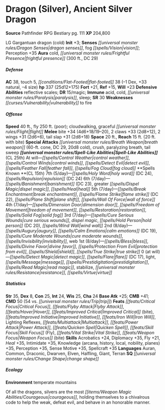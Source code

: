 ﻿---
cssclass: [monsters]
title1: Dragon (Silver), Ancient Silver Dragon
title2: Ancient Silver Dragon
CR: 19
sources:
- name: Pathfinder RPG Bestiary
  page: 111
  link: http://paizo.com/products/btpy8auu?Pathfinder-Roleplaying-Game-Bestiary
XP: 204800
alignment: LG
size: Gargantuan
type: dragon
subtypes:
- cold
initiative:
  bonus: 3
senses:
  dragon senses: true
  fog vision: true
auras:
- name: cold
- name: frightful presence
  radius: 300
  DC: 29
AC:
  AC: 38
  touch: 5
  flat_footed: 38
  components:
    dex: -1
    natural: 33
    size: -4
HP:
  HP: 337
  long: 25d12+175
saves:
  fort: 21
  ref: 15
  will: 23
defensive_abilities:
- reflective scales
DR:
- amount: 15
  weakness: magic
immunities:
- acid
- cold
- paralysis
- sleep
SR: 30
weaknesses:
- vulnerability to fire
speeds:
  base: 40
  other_semicolon: cloudwalking, graceful flight
  fly: 250
  fly_maneuverability: poor
attacks:
  melee:
  - - text: bite +34 (4d6+18/19-20)
      entries:
      - - damage: 4d6+18
          crit_range: 19-20
      attack: bite
      bonus:
      - 34
    - text: 2 claws +33 (2d8+12)
      entries:
      - - damage: 2d8+12
      count: 2
      attack: claws
      bonus:
      - 33
    - text: 2 wings +31 (2d6+6)
      entries:
      - - damage: 2d6+6
      count: 2
      attack: wings
      bonus:
      - 31
    - text: tail slap +31 (2d8+18)
      entries:
      - - damage: 2d8+18
      attack: tail slap
      bonus:
      - 31
  special:
  - breath weapon (60-ft. cone, DC 29, 20d8 cold)
  - crush
  - paralyzing breath
  - tail sweep
space: 20
reach: 15
reach_other: 20 ft. with bite
spell_like_abilities:
  entries:
  - name: control weather
    source: default
    freq: At will
  - name: control winds
    source: default
    freq: At will
  - name: detect evil
    source: default
    freq: At will
  - name: feather fall
    source: default
    freq: At will
  - name: fog cloud
    source: default
    freq: At will
  sources:
  - name: default
    CL: 25
spells:
  entries:
  - name: holy word
    source: '?'
    level: 7
    DC: 24
  - name: repulsion
    source: '?'
    level: 7
    DC: 24
  - name: banishment
    source: '?'
    level: 6
    DC: 23
  - name: greater dispel magic
    source: '?'
    level: 6
  - name: heal
    source: '?'
    level: 6
  - name: break enchantment
    source: '?'
    level: 5
  - name: flame strike
    source: '?'
    level: 5
    DC: 22
  - name: plane shift
    source: '?'
    level: 5
  - name: wall of force
    source: '?'
    level: 5
  - name: dimension door
    source: '?'
    level: 4
  - name: freedom of movement
    source: '?'
    level: 4
  - name: restoration
    source: '?'
    level: 4
  - name: solid fog
    source: '?'
    level: 4
  - name: cure serious wounds
    source: '?'
    level: 3
  - name: dispel magic
    source: '?'
    level: 3
  - name: hold person
    source: '?'
    level: 3
    DC: 20
  - name: wind wall
    source: '?'
    level: 3
  - name: augury
    source: '?'
    level: 2
  - name: calm emotions
    source: '?'
    level: 2
    DC: 19
  - name: cure moderate wounds
    source: '?'
    level: 2
  - name: invisibility
    source: '?'
    level: 2
  - name: web
    source: '?'
    level: 2
  - name: bless
    source: '?'
    level: 1
  - name: divine favor
    source: '?'
    level: 1
  - name: protection from evil
    source: '?'
    level: 1
  - name: shield
    source: '?'
    level: 1
  - name: true strike
    source: '?'
    level: 1
  - name: detect magic
    source: '?'
    level: 0
  - name: flare
    source: '?'
    level: 0
    DC: 17
  - name: light
    source: '?'
    level: 0
  - name: message
    source: '?'
    level: 0
  - name: prestidigitation
    source: '?'
    level: 0
  - name: read magic
    source: '?'
    level: 0
  - name: stabilize
    source: '?'
    level: 0
  - name: resistance
    source: '?'
    level: 0
  - name: virtue
    source: '?'
    level: 0
  sources:
  - name: '?'
    type: known
    CL: 15
    slots:
      7: 5
      6: 7
      5: 7
      4: 7
      3: 7
      2: 8
      1: 8
      0: at-will
ability_scores:
  STR: 35
  DEX: 8
  CON: 25
  INT: 24
  WIS: 25
  CHA: 24
BAB: 25
CMB: 41
CMD: 50
CMD_other: 54 vs. trip
feats:
- name: Critical Focus
- name: Flyby Attack
- name: Hover
- name: Improved Critical (bite)
- name: Improved Initiative
- name: Iron Will
- name: Lighting Reflexes
- name: Multiattack
- name: Power Attack
- name: Quicken Spell
- name: Skill Focus (Fly)
- name: Vital Strike
- name: Weapon Focus (bite)
skills:
  Acrobatics: 24
  Diplomacy: 35
  Fly: 21
  Heal: 35
  Intimidate: 35
  Knowledge (arcana): 35
  Knowledge (history): 35
  Knowledge (local): 35
  Knowledge (nobility): 35
  Knowledge (planes): 35
  Perception: 35
  Sense Motive: 35
  Spellcraft: 35
languages:
- Auran
- Common
- Draconic
- Dwarven
- Elven
- Halfling
- Giant
- Terran
special_qualities:
- change shape
ecology:
  environment: temperate mountains
desc_long: Of all the dragons, silvers are the most courageous, holding themselves
  to a chivalrous code to help the weak, defeat evil, and behave in an honorable manner.

---

# Dragon (Silver), Ancient Silver Dragon

**Source** Pathfinder RPG Bestiary pg. 111
**XP** 204,800

LG Gargantuan dragon (cold)
**Init** +3; **Senses** _[[universal monster rules/Dragon Senses|dragon senses]]_, fog _[[spells/Vision|vision]]_; Perception +35
**Aura** cold, _[[universal monster rules/Frightful Presence|frightful presence]]_ (300 ft., DC 29)

##### Defense

**AC** 38, touch 5, _[[conditions/Flat-Footed|flat-footed]]_ 38 (–1 Dex, +33 natural, –4 size)
**hp** 337 (25d12+175)
**Fort** +21, **Ref** +15, **Will** +23
**Defensive Abilities** reflective scales; **DR** 15/magic; **Immune** acid, cold, _[[universal monster rules/Paralysis|paralysis]]_, sleep; **SR** 30
**Weaknesses** _[[curses/Vulnerability|vulnerability]]_ to fire

##### Offense
**Speed** 40 ft., fly 250 ft. (poor); cloudwalking, graceful _[[universal monster rules/Flight|flight]]_
**Melee** bite +34 (4d6+18/19–20), 2 claws +33 (2d8+12), 2 wings +31 (2d6+6), tail slap +31 (2d8+18)
**Space** 20 ft., **Reach** 15 ft. (20 ft. with bite)
**Special Attacks** _[[universal monster rules/Breath Weapon|breath weapon]]_ (60-ft. cone, DC 29, 20d8 cold), crush, paralyzing breath, tail sweep
**_[[universal monster rules/Spell-Like Abilities|Spell-Like Abilities]]_** (CL 25th)
At will—_[[spells/Control Weather|control weather]]_, _[[spells/Control Winds|control winds]]_, _[[spells/Detect Evil|detect evil]]_, _[[spells/Feather Fall|feather fall]]_, _[[spells/Fog Cloud|fog cloud]]_
**Spells Known **(CL 15th)
7th (5/day)—_[[spells/Holy Word|holy word]]_ (DC 24), _[[spells/Repulsion|repulsion]]_ (DC 24)
6th (7/day)—_[[spells/Banishment|banishment]]_ (DC 23), greater _[[spells/Dispel Magic|dispel magic]]_, _[[spells/Heal|heal]]_
5th (7/day)—_[[spells/Break Enchantment|break enchantment]]_, _[[spells/Flame Strike|flame strike]]_ (DC 22), _[[spells/Plane Shift|plane shift]]_, _[[spells/Wall Of Force|wall of force]]_
4th (7/day)—_[[spells/Dimension Door|dimension door]]_, _[[spells/Freedom of Movement|freedom of movement]]_, _[[spells/Restoration|restoration]]_, _[[spells/Solid Fog|solid fog]]_
3rd (7/day)—_[[spells/Cure Serious Wounds|cure serious wounds]]_, _dispel magic_, _[[spells/Hold Person|hold person]]_ (DC 20), _[[spells/Wind Wall|wind wall]]_
2nd (8/day)—_[[spells/Augury|augury]]_, _[[spells/Calm Emotions|calm emotions]]_ (DC 19), _[[spells/Cure Moderate Wounds|cure moderate wounds]]_, _[[spells/Invisibility|invisibility]]_, web
1st (8/day)—_[[spells/Bless|bless]]_, _[[spells/Divine Favor|divine favor]]_, _[[spells/Protection From Evil|protection from evil]]_, _[[spells/Shield|shield]]_, _[[spells/True Strike|true strike]]_
0 (at will)—_[[spells/Detect Magic|detect magic]]_, _[[spells/Flare|flare]]_ (DC 17), light, _[[spells/Message|message]]_, _[[spells/Prestidigitation|prestidigitation]]_, _[[spells/Read Magic|read magic]]_, stabilize, _[[universal monster rules/Resistance|resistance]]_, _[[spells/Virtue|virtue]]_

##### Statistics
**Str** 35, **Dex** 8, **Con** 25, **Int** 24, **Wis** 25, **Cha** 24
**Base Atk** +25; **CMB** +41; **CMD** 50 (54 vs. _[[universal monster rules/Trip|trip]]_)
**Feats** _[[feats/Critical Focus|Critical Focus]]_, _[[feats/Flyby Attack|Flyby Attack]]_, _[[feats/Hover|Hover]]_, _[[feats/Improved Critical|Improved Critical]]_ (bite), _[[feats/Improved Initiative|Improved Initiative]]_, _[[feats/Iron Will|Iron Will]]_, Lighting Reflexes, _[[feats/Multiattack|Multiattack]]_, _[[feats/Power Attack|Power Attack]]_, _[[feats/Quicken Spell|Quicken Spell]]_, _[[feats/Skill Focus|Skill Focus]]_ (Fly), _[[feats/Vital Strike|Vital Strike]]_, _[[feats/Weapon Focus|Weapon Focus]]_ (bite)
**Skills** Acrobatics +24, Diplomacy +35, Fly +21, _Heal_ +35, Intimidate +35, Knowledge (arcana, history, local, nobility, planes) +35, Perception +35, Sense Motive +35, Spellcraft +35
**Languages** Auran, Common, Draconic, Dwarven, Elven, Halfling, Giant, Terran
**SQ** _[[universal monster rules/Change Shape|change shape]]_

##### Ecology

**Environment** temperate mountains

Of all the dragons, silvers are the most _[[items/Weapon Magic Abilities/Courageous|courageous]]_, holding themselves to a chivalrous code to help the weak, defeat evil, and behave in an honorable manner.